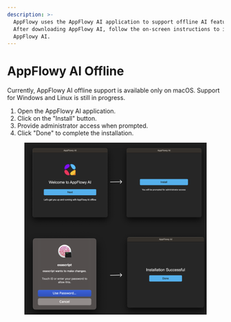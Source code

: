 ```yaml
---
description: >-
  AppFlowy uses the AppFlowy AI application to support offline AI features.
  After downloading AppFlowy AI, follow the on-screen instructions to install
  AppFlowy AI.
---
```


# AppFlowy AI Offline

Currently, AppFlowy AI offline support is available only on macOS. Support for Windows and Linux is still in progress.

1. Open the AppFlowy AI application.
2. Click on the "Install" button.
3. Provide administrator access when prompted.
4. Click "Done" to complete the installation.

&#x20;&#x20;

<figure><img src="../../.gitbook/assets/image (7).png" alt=""><figcaption></figcaption></figure>









